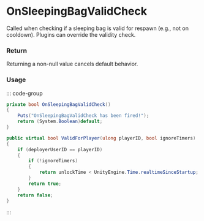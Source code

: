 <Badge type="danger" text="Carbon Compatible"/><Badge type="warning" text="Oxide Compatible"/>
# OnSleepingBagValidCheck
Called when checking if a sleeping bag is valid for respawn (e.g., not on cooldown). Plugins can override the validity check.
### Return
Returning a non-null value cancels default behavior.

### Usage
::: code-group
```csharp [Example]
private bool OnSleepingBagValidCheck()
{
	Puts("OnSleepingBagValidCheck has been fired!");
	return (System.Boolean)default;
}
```
```csharp [Source — Assembly-CSharp @ SleepingBag]
public virtual bool ValidForPlayer(ulong playerID, bool ignoreTimers)
{
	if (deployerUserID == playerID)
	{
		if (!ignoreTimers)
		{
			return unlockTime < UnityEngine.Time.realtimeSinceStartup;
		}
		return true;
	}
	return false;
}

```
:::
